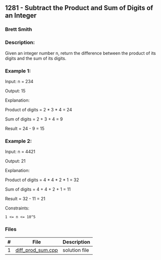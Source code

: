 ## 1281 - Subtract the Product and Sum of Digits of an Integer
### Brett Smith 
### Description:

Given an integer number n, return the difference between the product of its digits and the sum of its digits.

### Example 1:

Input: n = 234

Output: 15 

Explanation:

Product of digits = 2 * 3 * 4 = 24 

Sum of digits = 2 + 3 + 4 = 9 

Result = 24 - 9 = 15

### Example 2:

Input: n = 4421

Output: 21

Explanation: 

Product of digits = 4 * 4 * 2 * 1 = 32 

Sum of digits = 4 + 4 + 2 + 1 = 11 

Result = 32 - 11 = 21

Constraints:

`1 <= n <= 10^5`

### Files

|   #   | File                       | Description                                                |
| :---: | -------------------------- | ---------------------------------------------------------- |
|   1   | [diff_prod_sum.cpp](./diff_prod_sum.cpp)     | solution file                                        |